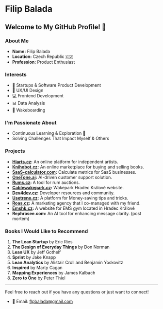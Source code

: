 # Filip Balada

## Welcome to My GitHub Profile! 👋

### About Me
- **Name:** Filip Balada
- **Location:** Czech Republic 🇨🇿
- **Profession:** Product Enthusiast 

### Interests
- 🚀 Startups & Software Product Development
- 🎨 UX/UI Design
- 💻 Frontend Development
- 📊 Data Analysis
- 🌊 Wakeboarding

### I'm Passionate About
- Continuous Learning & Exploration 🔭
- Solving Challenges That Impact Myself & Others

### Projects
- **[Hiarts.cz](https://hiarts.cz):** An online platform for independent artists.
- **[Knihobot.cz](https://knihobot.cz):** An online marketplace for buying and selling books.
- **[SaaS-calculator.com](https://saas-calculator.com):** Calculate metrics for SaaS businesses.
- **[OneTone.ai](https://onetone.ai):** AI-driven customer support solution.
- **[Rums.cz](https://rums.cz):** A tool for rum auctions.
- **[Cablewakepark.cz](https://cablewakepark.cz):** Wakepark Hradec Králové website.
- **[Dev4dev.cz](https://dev4dev.cz):** Developer resources and community.
- **[Usetreno.cz](https://usetreno.cz):** A platform for Money-saving tips and tricks.
- **[Roas.cz](https://roas.cz):** A marketing agency that I co-managed with my friend.
- **[Emshk.cz](https://emshk.cz):** A website for EMS gym located in Hradec Králové
- **Rephrasee.com:** An AI tool for enhancing message clarity. (post mortem)

### Books I Would Like to Recommend
1. **The Lean Startup** by Eric Ries
2. **The Design of Everyday Things** by Don Norman
3. **Lean UX** by Jeff Gothelf
4. **Sprint** by Jake Knapp
5. **Lean Analytics** by Alistair Croll and Benjamin Yoskovitz
6. **Inspired** by Marty Cagan
7. **Mapping Experiences** by James Kalbach
8. **Zero to One** by Peter Thiel

---

Feel free to reach out if you have any questions or just want to connect!

- 📧 Email: [flpbalada@gmail.com](mailto:flpbalada@gmail.com)

